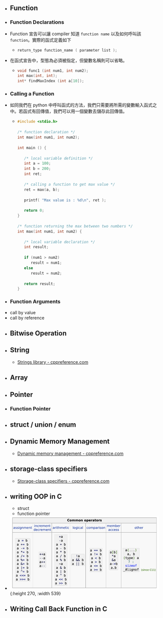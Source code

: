 - ## Function
- ### Function Declarations
- Function 宣告可以讓 compiler 知道 `function name` 以及如何呼叫該 `function`。實際的函式定義如下
	- ```C
	  return_type function_name ( parameter list );
	  ```
- 在函式宣告中，型態為必須被指定，但變數名稱則可以省略。
	- ```C
	  void func1 (int num1, int num2);
	  int max(int, int);
	  int* findMaxIndex (int a[10]);
	  ```
- ### Calling a Function
- 如同我們在 python 中呼叫函式的方法，我們只需要將所需的變數輸入函式之中。若函式有回傳值，我們可以用一個變數去儲存此回傳值。
	- ```C
	  #include <stdio.h>
	   
	  /* function declaration */
	  int max(int num1, int num2);
	   
	  int main () {
	  
	     /* local variable definition */
	     int a = 100;
	     int b = 200;
	     int ret;
	   
	     /* calling a function to get max value */
	     ret = max(a, b);
	   
	     printf( "Max value is : %d\n", ret );
	   
	     return 0;
	  }
	   
	  /* function returning the max between two numbers */
	  int max(int num1, int num2) {
	  
	     /* local variable declaration */
	     int result;
	   
	     if (num1 > num2)
	        result = num1;
	     else
	        result = num2;
	   
	     return result; 
	  }
	  ```
- ### Function Arguments
- call by value
- call by reference
- ## Bitwise Operation
- ## String
	- [Strings library - cppreference.com](https://en.cppreference.com/w/c/string)
- ## Array
- ## Pointer
- ### Function Pointer
- ## struct  / union / enum
- ## Dynamic Memory Management
	- [Dynamic memory management - cppreference.com](https://en.cppreference.com/w/c/memory)
- ## storage-class specifiers
	- [Storage-class specifiers - cppreference.com](https://en.cppreference.com/w/c/language/storage_duration)
- ## writing OOP in C
	- struct
	- function pointer
- ![image.png](../assets/image_1667227700073_0.png){:height 270, :width 539}
- ## Writing Call Back Function in C